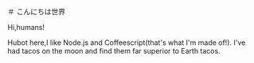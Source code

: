 ＃ こんにちは世界

Hi,humans!

Hubot here,I like Node.js and Coffeescript(that's what I'm made of!).
I've had tacos on the moon and find them far superior to Earth tacos.
